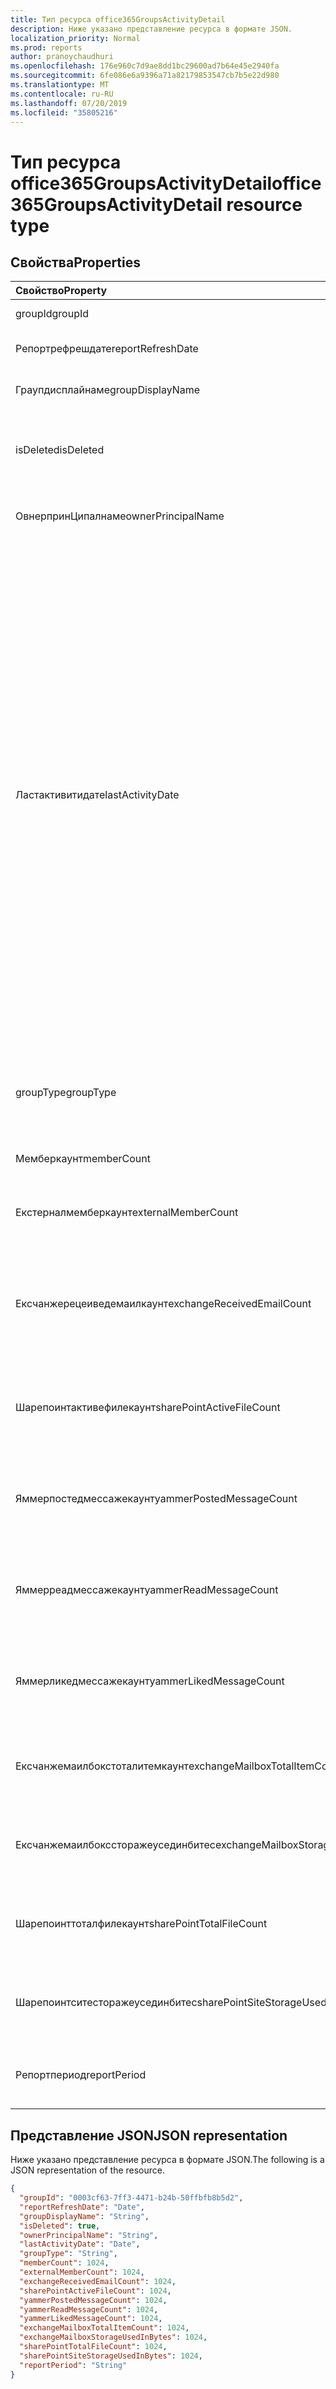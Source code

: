 ```yaml
---
title: Тип ресурса office365GroupsActivityDetail
description: Ниже указано представление ресурса в формате JSON.
localization_priority: Normal
ms.prod: reports
author: pranoychaudhuri
ms.openlocfilehash: 176e960c7d9ae8dd1bc29600ad7b64e45e2940fa
ms.sourcegitcommit: 6fe086e6a9396a71a82179853547cb7b5e22d980
ms.translationtype: MT
ms.contentlocale: ru-RU
ms.lasthandoff: 07/20/2019
ms.locfileid: "35805216"
---
```

# <a name="office365groupsactivitydetail-resource-type"></a><span data-ttu-id="35b29-103">Тип ресурса office365GroupsActivityDetail</span><span class="sxs-lookup"><span data-stu-id="35b29-103">office365GroupsActivityDetail resource type</span></span>

## <a name="properties"></a><span data-ttu-id="35b29-104">Свойства</span><span class="sxs-lookup"><span data-stu-id="35b29-104">Properties</span></span>

| <span data-ttu-id="35b29-105">Свойство</span><span class="sxs-lookup"><span data-stu-id="35b29-105">Property</span></span>                          | <span data-ttu-id="35b29-106">Тип</span><span class="sxs-lookup"><span data-stu-id="35b29-106">Type</span></span>    | <span data-ttu-id="35b29-107">Описание</span><span class="sxs-lookup"><span data-stu-id="35b29-107">Description</span></span>                              |
| :-------------------------------- | :------ | ---------------------------------------- |
| <span data-ttu-id="35b29-108">groupId</span><span class="sxs-lookup"><span data-stu-id="35b29-108">groupId</span></span>                           | <span data-ttu-id="35b29-109">String</span><span class="sxs-lookup"><span data-stu-id="35b29-109">String</span></span>  | <span data-ttu-id="35b29-110">Идентификатор группы.</span><span class="sxs-lookup"><span data-stu-id="35b29-110">The group id.</span></span>          |
| <span data-ttu-id="35b29-111">Репортрефрешдате</span><span class="sxs-lookup"><span data-stu-id="35b29-111">reportRefreshDate</span></span>                 | <span data-ttu-id="35b29-112">Дата</span><span class="sxs-lookup"><span data-stu-id="35b29-112">Date</span></span>    | <span data-ttu-id="35b29-113">Самая поздняя дата контента.</span><span class="sxs-lookup"><span data-stu-id="35b29-113">The latest date of the content.</span></span>          |
| <span data-ttu-id="35b29-114">Граупдисплайнаме</span><span class="sxs-lookup"><span data-stu-id="35b29-114">groupDisplayName</span></span>                  | <span data-ttu-id="35b29-115">String</span><span class="sxs-lookup"><span data-stu-id="35b29-115">String</span></span>  | <span data-ttu-id="35b29-116">Отображаемое имя группы.</span><span class="sxs-lookup"><span data-stu-id="35b29-116">The display name of the group.</span></span>           |
| <span data-ttu-id="35b29-117">isDeleted</span><span class="sxs-lookup"><span data-stu-id="35b29-117">isDeleted</span></span>                         | <span data-ttu-id="35b29-118">Boolean</span><span class="sxs-lookup"><span data-stu-id="35b29-118">Boolean</span></span> | <span data-ttu-id="35b29-119">Указывает, был ли этот пользователь удален или обратимо удален.</span><span class="sxs-lookup"><span data-stu-id="35b29-119">Whether this user has been deleted or soft deleted.</span></span> |
| <span data-ttu-id="35b29-120">ОвнерпринЦипалнаме</span><span class="sxs-lookup"><span data-stu-id="35b29-120">ownerPrincipalName</span></span>                | <span data-ttu-id="35b29-121">String</span><span class="sxs-lookup"><span data-stu-id="35b29-121">String</span></span>  | <span data-ttu-id="35b29-122">Имя участника владельца группы.</span><span class="sxs-lookup"><span data-stu-id="35b29-122">The group owner principal name.</span></span>          |
| <span data-ttu-id="35b29-123">Ластактивитидате</span><span class="sxs-lookup"><span data-stu-id="35b29-123">lastActivityDate</span></span>                  | <span data-ttu-id="35b29-124">Дата</span><span class="sxs-lookup"><span data-stu-id="35b29-124">Date</span></span>    | <span data-ttu-id="35b29-125">Дата последнего действия для следующих сценариев: группового почтового ящика получено сообщение электронной почты; Пользователи, которые просматривали, редактирующие, совместно используемые или синхронизированные файлы в библиотеке документов SharePoint; страницы SharePoint, просмотренные пользователями; Разнесенные, прочитанные или понравившиеся сообщения пользователя в группах Yammer.</span><span class="sxs-lookup"><span data-stu-id="35b29-125">The last activity date for the following scenarios:  group mailbox received email; user viewed, edited, shared, or synced files in SharePoint document library; user viewed SharePoint pages; user posted, read, or liked messages in Yammer groups.</span></span> |
| <span data-ttu-id="35b29-126">groupType</span><span class="sxs-lookup"><span data-stu-id="35b29-126">groupType</span></span>                         | <span data-ttu-id="35b29-127">String</span><span class="sxs-lookup"><span data-stu-id="35b29-127">String</span></span>  | <span data-ttu-id="35b29-128">Тип группы.</span><span class="sxs-lookup"><span data-stu-id="35b29-128">The group type.</span></span> <span data-ttu-id="35b29-129">Возможные значения: **Public** или **Private**.</span><span class="sxs-lookup"><span data-stu-id="35b29-129">Possible values are: **Public** or **Private**.</span></span> |
| <span data-ttu-id="35b29-130">Мемберкаунт</span><span class="sxs-lookup"><span data-stu-id="35b29-130">memberCount</span></span>                       | <span data-ttu-id="35b29-131">Int64</span><span class="sxs-lookup"><span data-stu-id="35b29-131">Int64</span></span>   | <span data-ttu-id="35b29-132">Число участников группы.</span><span class="sxs-lookup"><span data-stu-id="35b29-132">The group member count.</span></span>                  |
| <span data-ttu-id="35b29-133">Екстерналмемберкаунт</span><span class="sxs-lookup"><span data-stu-id="35b29-133">externalMemberCount</span></span>               | <span data-ttu-id="35b29-134">Int64</span><span class="sxs-lookup"><span data-stu-id="35b29-134">Int64</span></span>   | <span data-ttu-id="35b29-135">Количество внешних участников группы.</span><span class="sxs-lookup"><span data-stu-id="35b29-135">The group external member count.</span></span>         |
| <span data-ttu-id="35b29-136">Ексчанжерецеиведемаилкаунт</span><span class="sxs-lookup"><span data-stu-id="35b29-136">exchangeReceivedEmailCount</span></span>        | <span data-ttu-id="35b29-137">Int64</span><span class="sxs-lookup"><span data-stu-id="35b29-137">Int64</span></span>   | <span data-ttu-id="35b29-138">Количество сообщений электронной почты, принимаемых группового почтового ящика.</span><span class="sxs-lookup"><span data-stu-id="35b29-138">The number of email that the group mailbox received.</span></span> |
| <span data-ttu-id="35b29-139">Шарепоинтактивефилекаунт</span><span class="sxs-lookup"><span data-stu-id="35b29-139">sharePointActiveFileCount</span></span>         | <span data-ttu-id="35b29-140">Int64</span><span class="sxs-lookup"><span data-stu-id="35b29-140">Int64</span></span>   | <span data-ttu-id="35b29-141">Количество активных файлов на сайте группы SharePoint.</span><span class="sxs-lookup"><span data-stu-id="35b29-141">The number of active files in SharePoint Group site.</span></span> |
| <span data-ttu-id="35b29-142">Яммерпостедмессажекаунт</span><span class="sxs-lookup"><span data-stu-id="35b29-142">yammerPostedMessageCount</span></span>          | <span data-ttu-id="35b29-143">Int64</span><span class="sxs-lookup"><span data-stu-id="35b29-143">Int64</span></span>   | <span data-ttu-id="35b29-144">Количество сообщений, отправленных в группы Yammer.</span><span class="sxs-lookup"><span data-stu-id="35b29-144">The number of messages posted to Yammer groups.</span></span> |
| <span data-ttu-id="35b29-145">Яммерреадмессажекаунт</span><span class="sxs-lookup"><span data-stu-id="35b29-145">yammerReadMessageCount</span></span>            | <span data-ttu-id="35b29-146">Int64</span><span class="sxs-lookup"><span data-stu-id="35b29-146">Int64</span></span>   | <span data-ttu-id="35b29-147">Количество сообщений, прочитанных в группах Yammer.</span><span class="sxs-lookup"><span data-stu-id="35b29-147">The number of messages read in Yammer groups.</span></span> |
| <span data-ttu-id="35b29-148">Яммерликедмессажекаунт</span><span class="sxs-lookup"><span data-stu-id="35b29-148">yammerLikedMessageCount</span></span>           | <span data-ttu-id="35b29-149">Int64</span><span class="sxs-lookup"><span data-stu-id="35b29-149">Int64</span></span>   | <span data-ttu-id="35b29-150">Количество сообщений, которые понравилось в группах Yammer.</span><span class="sxs-lookup"><span data-stu-id="35b29-150">The number of messages liked in Yammer groups.</span></span> |
| <span data-ttu-id="35b29-151">Ексчанжемаилбокстоталитемкаунт</span><span class="sxs-lookup"><span data-stu-id="35b29-151">exchangeMailboxTotalItemCount</span></span>     | <span data-ttu-id="35b29-152">Int64</span><span class="sxs-lookup"><span data-stu-id="35b29-152">Int64</span></span>   | <span data-ttu-id="35b29-153">Количество элементов в почтовом ящике группы.</span><span class="sxs-lookup"><span data-stu-id="35b29-153">The number of items in the group mailbox.</span></span> |
| <span data-ttu-id="35b29-154">Ексчанжемаилбокссторажеусединбитес</span><span class="sxs-lookup"><span data-stu-id="35b29-154">exchangeMailboxStorageUsedInBytes</span></span> | <span data-ttu-id="35b29-155">Int64</span><span class="sxs-lookup"><span data-stu-id="35b29-155">Int64</span></span>   | <span data-ttu-id="35b29-156">Хранилище, используемое для почтового ящика группы.</span><span class="sxs-lookup"><span data-stu-id="35b29-156">The storage used of the group mailbox.</span></span>   |
| <span data-ttu-id="35b29-157">Шарепоинттоталфилекаунт</span><span class="sxs-lookup"><span data-stu-id="35b29-157">sharePointTotalFileCount</span></span>          | <span data-ttu-id="35b29-158">Int64</span><span class="sxs-lookup"><span data-stu-id="35b29-158">Int64</span></span>   | <span data-ttu-id="35b29-159">Общее количество файлов на сайте группы SharePoint.</span><span class="sxs-lookup"><span data-stu-id="35b29-159">The total number of files in SharePoint Group site.</span></span> |
| <span data-ttu-id="35b29-160">Шарепоинтситесторажеусединбитес</span><span class="sxs-lookup"><span data-stu-id="35b29-160">sharePointSiteStorageUsedInBytes</span></span>  | <span data-ttu-id="35b29-161">Int64</span><span class="sxs-lookup"><span data-stu-id="35b29-161">Int64</span></span>   | <span data-ttu-id="35b29-162">Хранилище, используемое сайтом группы SharePoint.</span><span class="sxs-lookup"><span data-stu-id="35b29-162">The storage used by SharePoint Group site.</span></span> |
| <span data-ttu-id="35b29-163">Репортпериод</span><span class="sxs-lookup"><span data-stu-id="35b29-163">reportPeriod</span></span>                      | <span data-ttu-id="35b29-164">String</span><span class="sxs-lookup"><span data-stu-id="35b29-164">String</span></span>  | <span data-ttu-id="35b29-165">Количество дней, охватываемых отчетом.</span><span class="sxs-lookup"><span data-stu-id="35b29-165">The number of days the report covers.</span></span>    |

## <a name="json-representation"></a><span data-ttu-id="35b29-166">Представление JSON</span><span class="sxs-lookup"><span data-stu-id="35b29-166">JSON representation</span></span>

<span data-ttu-id="35b29-167">Ниже указано представление ресурса в формате JSON.</span><span class="sxs-lookup"><span data-stu-id="35b29-167">The following is a JSON representation of the resource.</span></span>

<!-- {
  "blockType": "resource",
  "@odata.type": "microsoft.graph.office365GroupsActivityDetail"
} -->

```json
{
  "groupId": "0003cf63-7ff3-4471-b24b-50ffbfb8b5d2",
  "reportRefreshDate": "Date", 
  "groupDisplayName": "String", 
  "isDeleted": true, 
  "ownerPrincipalName": "String", 
  "lastActivityDate": "Date", 
  "groupType": "String", 
  "memberCount": 1024, 
  "externalMemberCount": 1024, 
  "exchangeReceivedEmailCount": 1024, 
  "sharePointActiveFileCount": 1024, 
  "yammerPostedMessageCount": 1024, 
  "yammerReadMessageCount": 1024, 
  "yammerLikedMessageCount": 1024, 
  "exchangeMailboxTotalItemCount": 1024, 
  "exchangeMailboxStorageUsedInBytes": 1024, 
  "sharePointTotalFileCount": 1024, 
  "sharePointSiteStorageUsedInBytes": 1024, 
  "reportPeriod": "String"
}
```

